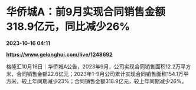 # 华侨城A：前9月实现合同销售金额318.9亿元，同比减少26%

**2023-10-16 04:11**

**https://www.gelonghui.com/live/1248692**

格隆汇10月16日｜华侨城A公告，2023年9月，公司实现合同销售面积12.2万平方米，合同销售金额22.6亿元；2023年1-9月公司累计实现合同销售面积154.1万平方米，较上年同期减少23%；合同销售金额318.9亿元，较上年同期减少26%。